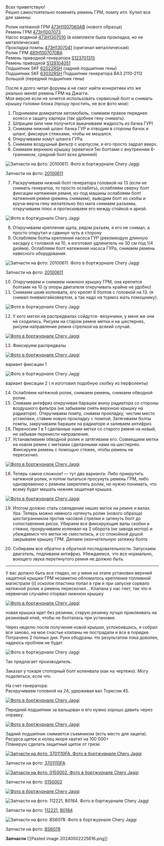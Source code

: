 Всех приветствую!  
Решил самостоятельно поменять ремень ГРМ, помпу итп. Купил все для замены:

Ролик натяжной ГРМ [473H1007060AB](https://www.drive2.ru/parts?query=473H1007060AB) (нового образца)  
Ремень ГРМ [473H1007073](https://www.drive2.ru/parts?query=473H1007073)  
Насос водяной [473H1307010](https://www.drive2.ru/parts?query=473H1307010) (в комплекте была прокладка, но не металлическая)  
Прокладка помпы [473H1307041](https://www.drive2.ru/parts?query=473H1307041) (оригинал металлическая)  
Ролик ГРМ [481H1007070BA](https://www.drive2.ru/parts?query=481H1007070BA)  
Ремень приводной генератора [S123701315](https://www.drive2.ru/parts?query=S123701315)  
Ремень приводной [S128104051](https://www.drive2.ru/parts?query=S128104051)  
Подшипник SKF [62022RSH](https://www.drive2.ru/parts?query=62022RSH) (задний подшипник гены)  
Подшипник SKF [63032RSH](https://www.drive2.ru/parts?query=63032RSH) Подшипник генератора ВАЗ 2110-2112 большой (передний подшипник гены)

После я долго читал форумы и не смог найти конкретики кто же реально менял ремень ГРМ на Джагги.  
Моя версия если не хочется использовать сервисный болт и снимать крышку головки блока (прошу простить, не все фото мои):

1. Поднимаем домкратом автомобиль, снимаем правое переднее колесо и защиту картера (так удобнее гену снимать).  
2. Шприцем (или чем получится выкачиваем жидкость из бачка ГУР)  
3. Снимаем нижний шланг бачка ГУР и отводим в стороны бачок и шланг, фиксируя стяжками, чтобы не мешался.  
4. Откручиваем хомут шланга ГУРа.  
5. Снимаем воздушный фильтр с корпусом, я его просто задрал вверх.  
6. Снимаем верхнюю крышку (кремтися 5ю болтами с внутренним 6-гранником, средний болт всех длинней)

![Запчасти на фото: 20100611. Фото в бортжурнале Chery Jaggi](https://a.d-cd.net/88e9149s-960.jpg)

Запчасти на фото: [20100611](https://www.drive2.ru/parts?query=20100611)

7. Раскручиваем нижний болт генератора головкой на 13 (если не снимать генератор, то просто ослабить), ослабляем сверху болт фиксации натяжения ремня, из-под машины ослабляем болт натяжения ремня (ремень снимаем), выводим болт из скобы и круча-верча гену желательно без мата снимаем разъемы, откручиваем плюс и протискиваем его между стойкой и аркой.

![Фото в бортжурнале Chery Jaggi](https://a.d-cd.net/ccd9149s-960.jpg)

8. Откручиваем крепление щупа, рядом разъем, я его не снимал, а просто открутил и сдвинул чуть в сторону  
9. Ослабляем болты крепления насоса ГУР (рекомендую длинную насадку с головкой на 10, я изготовил удлинитель на 30 см под 1/4 дюйма). Ослабляем болт натяжения насоса ГУРа, снимаем ремень навесного оборудования.

![Запчасти на фото: 20100611. Фото в бортжурнале Chery Jaggi](https://a.d-cd.net/85f9149s-960.jpg)

Запчасти на фото: [20100611](https://www.drive2.ru/parts?query=20100611)

10. Откручиваем и снимаем нижнюю крышку ГРМ, она крепится болтами на 10 (у опоры двигателя откручивать крайне не удобно)  
11. Снимаем шкив коленвала, его крепят 6 болтов с головкой на 13. (я снимал пневмогайковертом, а так надо на тормоз жать помошнику).

![Фото в бортжурнале Chery Jaggi](https://a.d-cd.net/ea25149s-960.jpg)

12. У кого метки на распредвалах сойдутся- везунчики, у меня же они не сходились. Рисуем на старом ремне метки и на шестернях, рисуем направление ремня стрелкой на всякий случай.

[![Фото в бортжурнале Chery Jaggi](https://a.d-cd.net/86a9149s-960.jpg)](https://a.d-cd.net/86a9149s-1920.jpg)

13. Фиксируем распредвалы

[![Фото в бортжурнале Chery Jaggi](https://a.d-cd.net/c69149s-960.jpg)](https://a.d-cd.net/c69149s-1920.jpg)

вариант фиксации 1

![Фото в бортжурнале Chery Jaggi](https://a.d-cd.net/2a15149s-960.jpg)

вариант фиксации 2 ( я изготовил подобную скобку из перфоленты)

14. Ослабляем натяжной ролик, снимаем ремень, снимаем обводной ролик.  
15. Сливаем антифриз откручивая барашек внизу радиатора со стороны воздушного фильтра (не забываем снять верхнюю крышку на радиаторе). Откручиваем помпу, снимем прокладку, чистим место установки, ставим новую прокладку с помпой, Затягиваем болты помпы, закручиваем барашек на радиаторе и заливаем антифриз.  
16. Переносим 1 в 1 сделанные нами метки со старого ремня на новый, не забывая перенести направление.  
17. Устанавливаем обводной ролик и затягиваем его. Совмещаем метки на новом ремне с метками сделанными нами на шестернях. Фиксируем ремень с помощью стяжек, чтобы ремень не перескочил.

[![Фото в бортжурнале Chery Jaggi](https://a.d-cd.net/e6a9149s-960.jpg)](https://a.d-cd.net/e6a9149s-1920.jpg)

18. Теперь самое сложное! — тут два варианта: Либо прикрутить натяжной ролик, и потом пытаться просунуть ремень ГРМ, либо одновременно с ремнем закреплять ролик, но нужно понимать, что всему будет мешать нижняя защитная крышка.

[![Фото в бортжурнале Chery Jaggi](https://a.d-cd.net/2c69149s-960.jpg)](https://a.d-cd.net/2c69149s-1920.jpg)

19. Итогом должно стать совпадение наших меток на ремне и валах. Ура. Теперь можно немного натянуть ролик (нового образца) шестигранником против часовой стрелки и затянуть болт до сопоставления рисок. Убираем все фиксирующие валы скобки и стяжки, прокручиваем коленвал на 2 оборота (не заводя мотор) и убеждаемся что метки не сместились, и со спокойной душой закрываем крышку ГРМ. Делаем окончательную затяжку болта

20. Собираем все обратно в обратной последовательности. Запускаем двигатель, подливаем антифриз. Убеждаемся, что все нормально, воющего звука перетянутого ремня не должно быть.  
________________________________________________________________

У вас должно быть все гладко, но у меня на этапе установки верхней защитной крышки ГРМ незаметно обломилось крепление топливной магистрали ((( осколок пластика попал в грм и при запуске сорвало натяжной ролик и ремень перескочил… Клапана у нас гнет, так что я нервничая случайно оторвал нижнюю крышку

[![Фото в бортжурнале Chery Jaggi](https://a.d-cd.net/5aa9149s-960.jpg)](https://a.d-cd.net/5aa9149s-1920.jpg)

новая крышка идет без резинки, старую резинку лучше приклеивать на резиновый клей, чтобы не болталась при установке.

Через неделю после получения новой крышки, успокоившись, я собрал все заново, на мое счастье клапаны не пострадали и все в порядке. Потрачено 2 полных дня. Руки ободраны. Но результатом пока доволен, надеюсь проблем не будет.


![Фото в бортжурнале Chery Jaggi](https://a.d-cd.net/6d69149s-960.jpg)

Так предлагает производитель.

Заказал у токаря стопорный болт коленвала (как на чертеже). Могу поделиться, если что.

На счет генератора:  
Раскручиваем головкой на 24, удерживая вал Торксом 45.

[![Фото в бортжурнале Chery Jaggi](https://a.d-cd.net/6b8b149s-960.jpg)](https://a.d-cd.net/6b8b149s-1920.jpg)

Передний подшипник за вальцован и его нужно хорошо давить через оправку.

[![Фото в бортжурнале Chery Jaggi](https://a.d-cd.net/c78b149s-960.jpg)](https://a.d-cd.net/c78b149s-1920.jpg)

Задний подшипник снимается съемником (есть место для зацепа).  
Ресурса щеток и колец якоря хватит на 100 000+  
Планирую сделать защитный щиток от грязи.

[![Запчасти на фото: 3701110FA. Фото в бортжурнале Chery Jaggi](https://a.d-cd.net/6d8b149s-960.jpg)](https://a.d-cd.net/6d8b149s-1920.jpg)

Запчасти на фото: [3701110FA](https://www.drive2.ru/parts?query=3701110FA)

[![Запчасти на фото: 0150002. Фото в бортжурнале Chery Jaggi](https://a.d-cd.net/aaa9149s-960.jpg)](https://a.d-cd.net/aaa9149s-1920.jpg)

Запчасти на фото: [0150002](https://www.drive2.ru/parts?query=0150002)

[![Фото в бортжурнале Chery Jaggi](https://a.d-cd.net/1469149s-960.jpg)](https://a.d-cd.net/1469149s-1920.jpg)

![Запчасти на фото: 112221, B0184. Фото в бортжурнале Chery Jaggi](https://a.d-cd.net/fb0b149s-960.jpg)

Запчасти на фото: [112221](https://www.drive2.ru/parts?query=112221), [B0184](https://www.drive2.ru/parts?query=B0184)

![Запчасти на фото: BS6078. Фото в бортжурнале Chery Jaggi](https://a.d-cd.net/9f0b149s-960.jpg)

Запчасти на фото: [BS6078](https://www.drive2.ru/parts?query=BS6078)

**Запчасти**
![[Pasted image 20240502225616.png]]